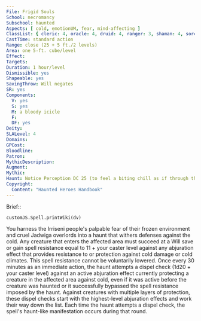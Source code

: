 ```yaml
---
File: Frigid Souls
School: necromancy
Subschool: haunted
Aspects: [ cold, emotionUM, fear, mind-affecting ]
ClassList: { cleric: 4, oracle: 4, druid: 4, ranger: 3, shaman: 4, sorcerer: 4, wizard: 4, witch: 4 }
CastTime: standard action
Range: close (25 + 5 ft./2 levels)
Area: one 5-ft. cube/level
Effect: 
Targets: 
Duration: 1 hour/level
Dismissible: yes
Shapeable: yes
SavingThrow: Will negates
SR: yes
Components:
  V: yes
  S: yes
  M: a bloody icicle
  F: 
  DF: yes
Deity: 
SLALevel: 4
Domains: 
GPCost: 
Bloodline: 
Patron: 
MythicDescription: 
Augment: 
Mythic: 
Haunt: Notice Perception DC 25 (to feel a biting chill as if through the touch of a frozen hand)  hp 2 hp/level; Trigger proximity; Reset none
Copyright:
  Content: "Haunted Heroes Handbook"
---
```

Brief:: 

```dataviewjs
customJS.Spell.printWiki(dv)
```

You harness the Irriseni people's palpable fear of their frozen environment and cruel Jadwiga overlords into a haunt that withers defenses against the cold. Any creature that enters the affected area must succeed at a Will save or gain spell resistance equal to 11 + your caster level against any abjuration effect that provides resistance to or protection against cold damage or cold climates. This spell resistance cannot be voluntarily lowered. Once every 30 minutes as an immediate action, the haunt attempts a dispel check (1d20 + your caster level) against an active abjuration effect currently protecting a creature in the affected area against cold, even if it was active before the creature was haunted or it successfully bypassed the spell resistance imposed by the haunt. Against creatures with multiple layers of protection, these dispel checks start with the highest-level abjuration effects and work their way down the list. Each time the haunt attempts a dispel check, the spell's haunt-like manifestation occurs during that round.
